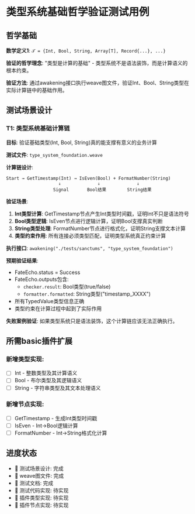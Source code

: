 # 类型系统基础哲学验证测试用例

## 哲学基础
**数学定义1**: `𝒯 = {Int, Bool, String, Array[T], Record{...}, ...}`

**验证的哲学理念**: "类型是计算的基础" - 类型系统不是语法装饰，而是计算语义的根本约束。

**验证方法**: 通过awakening接口执行weave图文件，验证Int、Bool、String类型在实际计算链中的基础作用。

## 测试场景设计

### T1: 类型系统基础计算链
**目标**: 验证基础类型(Int, Bool, String)真的能支撑有意义的业务计算

**测试文件**: `type_system_foundation.weave`

**计算链设计**:
```
Start → GetTimestamp(Int) → IsEven(Bool) + FormatNumber(String)
                    ↓              ↓              ↓
                  Signal       Bool结果        String结果  
```

**验证场景**:
1. **Int类型计算**: GetTimestamp节点产生Int类型时间戳，证明Int不只是语法符号
2. **Bool类型逻辑**: IsEven节点进行逻辑计算，证明Bool支撑真实判断
3. **String类型处理**: FormatNumber节点进行格式化，证明String支撑文本计算
4. **类型约束作用**: 所有连接必须类型匹配，证明类型系统真正约束计算

**执行接口**: `awakening("./tests/sanctums", "type_system_foundation")`

**预期验证结果**:
- FateEcho.status = Success
- FateEcho.outputs包含:
  - `checker.result`: Bool类型(true/false)
  - `formatter.formatted`: String类型("timestamp_XXXX")
- 所有TypedValue类型信息正确
- 类型约束在计算过程中起到了实际作用

**失败案例验证**:
如果类型系统只是语法装饰，这个计算链应该无法正确执行。

## 所需basic插件扩展

### 新增类型实现:
- [ ] Int - 整数类型及其计算语义
- [ ] Bool - 布尔类型及其逻辑语义  
- [ ] String - 字符串类型及其文本处理语义

### 新增节点实现:
- [ ] GetTimestamp - 生成Int类型时间戳
- [ ] IsEven - Int→Bool逻辑计算
- [ ] FormatNumber - Int→String格式化计算

## 进度状态
- 📝 测试场景设计: 完成
- 📝 weave图文件: 完成
- 📝 测试文档: 完成
- 🔨 测试代码实现: 待实现
- 🔨 插件类型实现: 待实现
- 🔨 插件节点实现: 待实现 